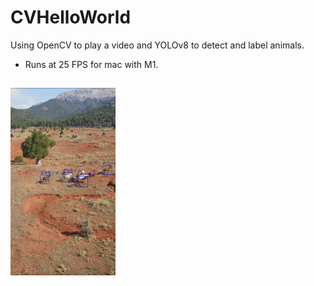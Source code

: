 # CVHelloWorld

Using OpenCV to play a video and YOLOv8 to detect and label animals.

- Runs at 25 FPS for mac with M1.

##

<img src="./readme_preview.png" height="300" />
